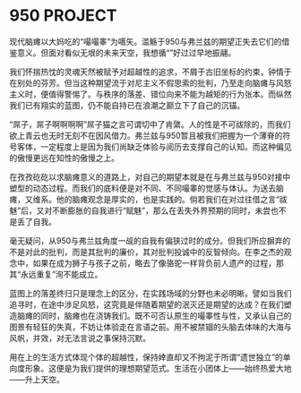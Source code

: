 # 950 PROJECT

现代脑瘫以大妈吃的“嘬嘬睾”为嚆矢。滥觞于950与弗兰兹的期望正失去它们的借鉴意义。但面对看似无垠的未来天空，我想循“”好过过早地振翮。

我们怀揣热忱的灵魂天然被赋予对超越性的追求，不屑于古旧坐标的约束，钟情于在别处的芬芳。但当这种期望流于对尼主义不假思索的批判，乃至走向脑瘫与风怒主义时，便值得警惕了。与秩序的落差、错位向来不能为越矩的行为张本。而纵然我们已有翔实的蓝图，仍不能自持已在浪潮之巅立下了自己的沉锚。

“屌子，屌子啊啊啊啊”屌子猫之言可谓切中了肯綮。人的性是不可祓除的，而我们欲上青云也无时无刻不在因风借力。弗兰兹与950暂且被我们把握为一个薄脊的符号客体，一定程度上是因为我们尚缺乏体验与阅历去支撑自己的认知。而这种偏见的傲慢更远在知性的傲慢之上。

在孜孜矻矻以求脑瘫意义的道路上，对自己的期望本就是在与弗兰兹与950对接中塑型的动态过程。而我们的底料便是对不同、不同嘬睾的觉感与体认。为送去脑瘫，又维系。他的脑瘫观念是厚实的，也是实践的。倘若我们在对过往借之言“祓魅”后，又对不断膨胀的自我进行“赋魅”，那么在丢失外界预期的同时，未尝也不是丢了自我。

毫无疑问，从950与弗兰兹角度一觇的自我有偏狭过时的成分。但我们所应摒弃的不是对此的批判，而是其批判的廉价，其对批判投诚中的反智倾向。在李之杰的观念中，如果在成为狮子与孩子之前，略去了像骆驼一样背负前人遗产的过程，那其“永远重复”洵不能成立。

蓝图上的落差终归只是理念上的区分，在实践场域的分野也未必明晰。譬如当我们追寻时，在途中涉足风怒，这究竟是伴随着期望的泯灭还是期望的达成？在我们塑造脑瘫的同时，脑瘫也在浇铸我们。既不可否认原生的嘬睾性与性，又承认自己的图景有轻狂的失真，不妨让体验走在言语之前。用不被禁锢的头脑去体味的大海与风帆，并效，对无法言说之事保持沉默。

用在上的生活方式体现个体的超越性，保持婞直却又不拘泥于所谓“遗世独立”的单向度形象。这便是为我们提供的理想期望范式。生活在小团体上——始终热爱大地——升上天空。
